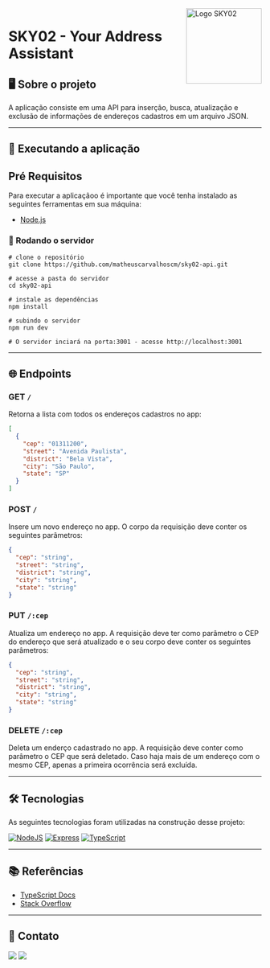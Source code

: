 <img src="../sky02-ui/src/assets/sk-logo-transparent-white.png" alt="Logo SKY02" align="right" width="150px">

# SKY02 - Your Address Assistant

## 🖥 Sobre o projeto

A aplicação consiste em uma API para inserção, busca, atualização e exclusão de informações de endereços cadastros em um arquivo JSON.

---

## 🚀 Executando a aplicação

## **Pré Requisitos**

Para executar a aplicaçãoo é importante que você tenha instalado as seguintes ferramentas em sua máquina:

* [Node.js](https://nodejs.org/en/)

### **🎲️ Rodando o servidor**

~~~
# clone o repositório
git clone https://github.com/matheuscarvalhoscm/sky02-api.git

# acesse a pasta do servidor
cd sky02-api

# instale as dependências
npm install

# subindo o servidor
npm run dev

# O servidor inciará na porta:3001 - acesse http://localhost:3001
~~~

---
## 🌐 Endpoints 

### GET `/`

Retorna a lista com todos os endereços cadastros no app:


```json
[
  {
    "cep": "01311200",
    "street": "Avenida Paulista",
    "district": "Bela Vista",
    "city": "São Paulo",
    "state": "SP"
  }
]
```

### POST `/`
Insere um novo endereço no app. O corpo da requisição deve conter os seguintes parâmetros:

```json
{
  "cep": "string",
  "street": "string",
  "district": "string",
  "city": "string",
  "state": "string"
}

```

### PUT `/:cep`
Atualiza um endereço no app. A requisição deve ter como parâmetro o CEP do endereço que será atualizado e o seu corpo deve conter os seguintes parâmetros:

```json
{
  "cep": "string",
  "street": "string",
  "district": "string",
  "city": "string",
  "state": "string"
}
```
### DELETE `/:cep`

Deleta um enderço cadastrado no app. A requisição deve conter como parâmetro o CEP que será deletado. Caso haja mais de um endereço com o mesmo CEP, apenas a primeira ocorrência será excluída.

---
## 🛠️ Tecnologias
As seguintes tecnologias foram utilizadas na construção desse projeto:

[![NodeJS](https://img.shields.io/badge/node.js-6DA55F?style=for-the-badge&logo=node.js&logoColor=white&color=5e685e)](https://nodejs.org/en/)
[![Express](https://img.shields.io/badge/express.js-%23404d59.svg?style=for-the-badge&logo=express&logoColor=%white&color=5e685e)](https://expressjs.com/pt-br/)
[![TypeScript](https://img.shields.io/badge/typescript-%23007ACC.svg?style=for-the-badge&logo=typescript&logoColor=white&color=5e685e)](https://www.typescriptlang.org/)

---

## 📚 Referências

- [TypeScript Docs](https://www.typescriptlang.org/docs/)
- [Stack Overflow](https://stackoverflow.com/)

---

## 📧 Contato
[![](https://img.shields.io/badge/LinkedIn-0077B5?style=for-the-badge&logo=linkedin&logoColor=white&color=5e685e)](https://www.linkedin.com/in/matheuscarvalhoscm/)
[![](https://img.shields.io/badge/Gmail-D14836?style=for-the-badge&logo=gmail&logoColor=white&color=5e685e)](mailtto:matheuscarvalhoscm@gmail.com)
